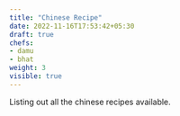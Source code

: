 ```yaml
---
title: "Chinese Recipe"
date: 2022-11-16T17:53:42+05:30
draft: true
chefs:
- damu
- bhat
weight: 3
visible: true
---
```


Listing out all the chinese recipes available.